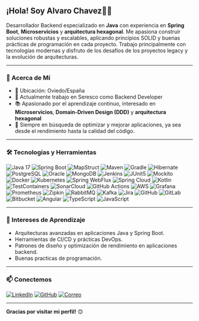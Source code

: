 
## ¡Hola! Soy Alvaro Chavez👋😊

Desarrollador Backend especializado en **Java** con experiencia en **Spring Boot**, **Microservicios** y **arquitectura hexagonal**. Me apasiona construir soluciones robustas y escalables, aplicando principios SOLID y buenas prácticas de programación en cada proyecto. Trabajo principalmente con tecnologías modernas y disfruto de los desafíos de los proyectos legacy y la evolución de arquitecturas.

---

### 🚀 Acerca de Mí
- 📍 Ubicación: Oviedo/España
- 💼 Actualmente trabajo en Seresco como Backend Developer
- 📚 Apasionado por el aprendizaje continuo, interesado en **Microservicios**, **Domain-Driven Design (DDD)** y **arquitectura hexagonal**
- 🎯 Siempre en búsqueda de optimizar y mejorar aplicaciones, ya sea desde el rendimiento hasta la calidad del código.

---

### 🛠️ Tecnologías y Herramientas

![Java 17](https://img.shields.io/badge/Java-17-007396?style=for-the-badge)
![Spring Boot](https://img.shields.io/badge/SpringBoot-6DB33F?style=for-the-badge&logo=springboot&logoColor=white)
![MapStruct](https://img.shields.io/badge/MapStruct-5B2480?style=for-the-badge)
![Maven](https://img.shields.io/badge/Maven-C71A36?style=for-the-badge&logo=apachemaven&logoColor=white)
![Gradle](https://img.shields.io/badge/Gradle-02303A?style=for-the-badge&logo=gradle&logoColor=white)
![Hibernate](https://img.shields.io/badge/Hibernate-59666C?style=for-the-badge&logo=hibernate&logoColor=white)
![PostgreSQL](https://img.shields.io/badge/PostgreSQL-336791?style=for-the-badge&logo=postgresql&logoColor=white)
![Oracle](https://img.shields.io/badge/Oracle-F80000?style=for-the-badge&logo=oracle&logoColor=white)
![MongoDB](https://img.shields.io/badge/MongoDB-47A248?style=for-the-badge&logo=mongodb&logoColor=white)
![Jenkins](https://img.shields.io/badge/Jenkins-D24939?style=for-the-badge&logo=jenkins&logoColor=white)
![JUnit5](https://img.shields.io/badge/JUnit5-25A162?style=for-the-badge&logo=junit5&logoColor=white)
![Mockito](https://img.shields.io/badge/Mockito-FFCA28?style=for-the-badge&logo=java&logoColor=white)
![Docker](https://img.shields.io/badge/Docker-2496ED?style=for-the-badge&logo=docker&logoColor=white)
![Kubernetes](https://img.shields.io/badge/Kubernetes-326CE5?style=for-the-badge&logo=kubernetes&logoColor=white)
![Spring WebFlux](https://img.shields.io/badge/Spring%20WebFlux-6DB33F?style=for-the-badge&logo=spring&logoColor=white)
![Spring Cloud](https://img.shields.io/badge/Spring%20Cloud-6DB33F?style=for-the-badge&logo=spring&logoColor=white)
![Kotlin](https://img.shields.io/badge/Kotlin-0095D5?style=for-the-badge&logo=kotlin&logoColor=white)
![TestContainers](https://img.shields.io/badge/TestContainers-2496ED?style=for-the-badge&logo=docker&logoColor=white)
![SonarCloud](https://img.shields.io/badge/SonarCloud-F3702A?style=for-the-badge&logo=sonarcloud&logoColor=white)
![GitHub Actions](https://img.shields.io/badge/GitHub_Actions-2088FF?style=for-the-badge&logo=github-actions&logoColor=white)
![AWS](https://img.shields.io/badge/AWS-232F3E?style=for-the-badge&logo=amazon-aws&logoColor=white)
![Grafana](https://img.shields.io/badge/Grafana-F46800?style=for-the-badge&logo=grafana&logoColor=white)
![Prometheus](https://img.shields.io/badge/Prometheus-E6522C?style=for-the-badge&logo=prometheus&logoColor=white)
![Zipkin](https://img.shields.io/badge/Zipkin-000000?style=for-the-badge&logo=apache&logoColor=white)
![RabbitMQ](https://img.shields.io/badge/RabbitMQ-FF6600?style=for-the-badge&logo=rabbitmq&logoColor=white)
![Kafka](https://img.shields.io/badge/Apache%20Kafka-231F20?style=for-the-badge&logo=apachekafka&logoColor=white)
![Jira](https://img.shields.io/badge/Jira-0052CC?style=for-the-badge&logo=jira&logoColor=white)
![GitHub](https://img.shields.io/badge/GitHub-181717?style=for-the-badge&logo=github&logoColor=white)
![GitLab](https://img.shields.io/badge/GitLab-FC6D26?style=for-the-badge&logo=gitlab&logoColor=white)
![Bitbucket](https://img.shields.io/badge/Bitbucket-0052CC?style=for-the-badge&logo=bitbucket&logoColor=white)
![Angular](https://img.shields.io/badge/Angular-DD0031?style=for-the-badge&logo=angular&logoColor=white)
![TypeScript](https://img.shields.io/badge/TypeScript-3178C6?style=for-the-badge&logo=typescript&logoColor=white)
![JavaScript](https://img.shields.io/badge/JavaScript-F7DF1E?style=for-the-badge&logo=javascript&logoColor=black)

---
### 🌱 Intereses de Aprendizaje

- Arquitecturas avanzadas en aplicaciones Java y Spring Boot.
- Herramientas de CI/CD y prácticas DevOps.
- Patrones de diseño y optimización de rendimiento en aplicaciones backend.
- Buenas practicas de programación.

---

### 📫 Conectemos

[![LinkedIn](https://img.shields.io/badge/LinkedIn-0077B5?style=for-the-badge&logo=linkedin&logoColor=white)](https://www.linkedin.com/in/fernando-chavez-chavez)
[![GitHub](https://img.shields.io/badge/GitHub-100000?style=for-the-badge&logo=github&logoColor=white)](https://github.com/Nemn120)
[![Correo](https://img.shields.io/badge/Email-D14836?style=for-the-badge&logo=gmail&logoColor=white)](mailto:alvaro1221x@gmail.com)

---
**Gracias por visitar mi perfil!** 😊
